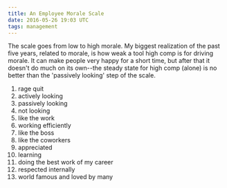 ```yaml
---
title: An Employee Morale Scale
date: 2016-05-26 19:03 UTC
tags: management
---
```


The scale goes from low to high morale. My biggest realization of the past five
years, related to morale, is how weak a tool high comp is for driving morale.
It can make people very happy for a short time, but after that it doesn't do
much on its own--the steady state for high comp (alone) is no better than the
'passively looking' step of the scale.

1. rage quit
1. actively looking
1. passively looking
1. not looking
1. like the work
1. working efficiently
1. like the boss
1. like the coworkers
1. appreciated
1. learning
1. doing the best work of my career
1. respected internally
1. world famous and loved by many

